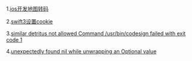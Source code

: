 1.[ios开发地图转码](http://www.jianshu.com/p/4711ef4f2657)

2.[swift3设置cookie](http://www.jianshu.com/p/9726c149a06b)

3.[similar detritus not allowed Command /usr/bin/codesign failed with exit code 1](https://stackoverflow.com/questions/39652867/code-sign-error-in-macos-sierra-xcode-8-resource-fork-finder-information-or)

4.[unexpectedly found nil while unwrapping an Optional value](http://www.jianshu.com/p/3e113a237746)
